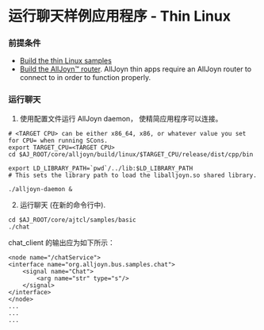 # 运行聊天样例应用程序 - Thin Linux

### 前提条件
* [Build the thin Linux samples][build-thin-linux]
* [Build the AllJoyn&trade; router][build-linux]. AllJoyn thin 
  apps require an AllJoyn router to connect to in order to function properly.

### 运行聊天

1. 使用配置文件运行 AllJoyn daemon， 使精简应用程序可以连接。

  ```
  # <TARGET CPU> can be either x86_64, x86, or whatever value you set for CPU= when running SCons.
  export TARGET_CPU=<TARGET CPU>
  cd $AJ_ROOT/core/alljoyn/build/linux/$TARGET_CPU/release/dist/cpp/bin
       
  export LD_LIBRARY_PATH=`pwd`/../lib:$LD_LIBRARY_PATH
  # This sets the library path to load the liballjoyn.so shared library.
    
  ./alljoyn-daemon &
  ```

2. 运行聊天 (在新的命令行中).

  ```
  cd $AJ_ROOT/core/ajtcl/samples/basic
  ./chat
  ```

chat_client 的输出应为如下所示：

```
<node name="/chatService">
<interface name="org.alljoyn.bus.samples.chat">
    <signal name="Chat">
        <arg name="str" type="s"/>
    </signal>
</interface>
</node>
...
...
...
```

[build-thin-linux]: /develop/building/thin-linux
[build-linux]: /develop/building/linux
